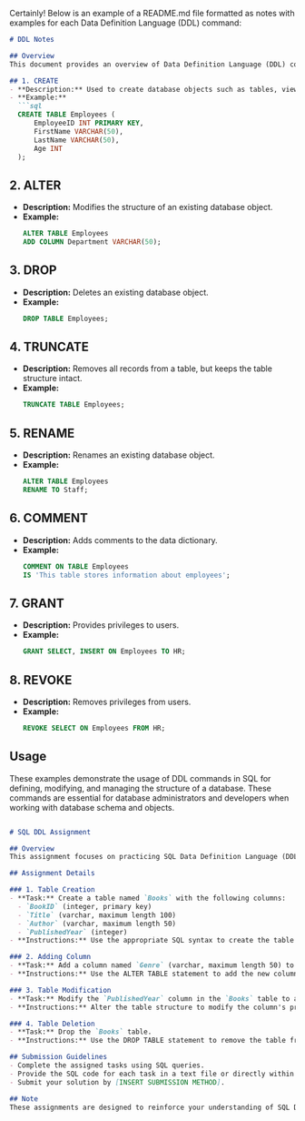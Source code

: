 Certainly! Below is an example of a README.md file formatted as notes with examples for each Data Definition Language (DDL) command:

```markdown
# DDL Notes

## Overview
This document provides an overview of Data Definition Language (DDL) commands in SQL along with examples for each command.

## 1. CREATE
- **Description:** Used to create database objects such as tables, views, indexes, etc.
- **Example:**
  ```sql
  CREATE TABLE Employees (
      EmployeeID INT PRIMARY KEY,
      FirstName VARCHAR(50),
      LastName VARCHAR(50),
      Age INT
  );
  ```

## 2. ALTER
- **Description:** Modifies the structure of an existing database object.
- **Example:**
  ```sql
  ALTER TABLE Employees
  ADD COLUMN Department VARCHAR(50);
  ```

## 3. DROP
- **Description:** Deletes an existing database object.
- **Example:**
  ```sql
  DROP TABLE Employees;
  ```

## 4. TRUNCATE
- **Description:** Removes all records from a table, but keeps the table structure intact.
- **Example:**
  ```sql
  TRUNCATE TABLE Employees;
  ```

## 5. RENAME
- **Description:** Renames an existing database object.
- **Example:**
  ```sql
  ALTER TABLE Employees
  RENAME TO Staff;
  ```

## 6. COMMENT
- **Description:** Adds comments to the data dictionary.
- **Example:**
  ```sql
  COMMENT ON TABLE Employees
  IS 'This table stores information about employees';
  ```

## 7. GRANT
- **Description:** Provides privileges to users.
- **Example:**
  ```sql
  GRANT SELECT, INSERT ON Employees TO HR;
  ```

## 8. REVOKE
- **Description:** Removes privileges from users.
- **Example:**
  ```sql
  REVOKE SELECT ON Employees FROM HR;
  ```

## Usage
These examples demonstrate the usage of DDL commands in SQL for defining, modifying, and managing the structure of a database. These commands are essential for database administrators and developers when working with database schema and objects.



```markdown

# SQL DDL Assignment

## Overview
This assignment focuses on practicing SQL Data Definition Language (DDL) commands for creating and modifying database objects.

## Assignment Details

### 1. Table Creation
- **Task:** Create a table named `Books` with the following columns:
  - `BookID` (integer, primary key)
  - `Title` (varchar, maximum length 100)
  - `Author` (varchar, maximum length 50)
  - `PublishedYear` (integer)
- **Instructions:** Use the appropriate SQL syntax to create the table with the specified columns and data types.

### 2. Adding Column
- **Task:** Add a column named `Genre` (varchar, maximum length 50) to the `Books` table.
- **Instructions:** Use the ALTER TABLE statement to add the new column to the existing table.

### 3. Table Modification
- **Task:** Modify the `PublishedYear` column in the `Books` table to allow NULL values.
- **Instructions:** Alter the table structure to modify the column's properties accordingly.

### 4. Table Deletion
- **Task:** Drop the `Books` table.
- **Instructions:** Use the DROP TABLE statement to remove the table from the database.

## Submission Guidelines
- Complete the assigned tasks using SQL queries.
- Provide the SQL code for each task in a text file or directly within your submission.
- Submit your solution by [INSERT SUBMISSION METHOD].

## Note
These assignments are designed to reinforce your understanding of SQL DDL commands and their practical applications in database management.

